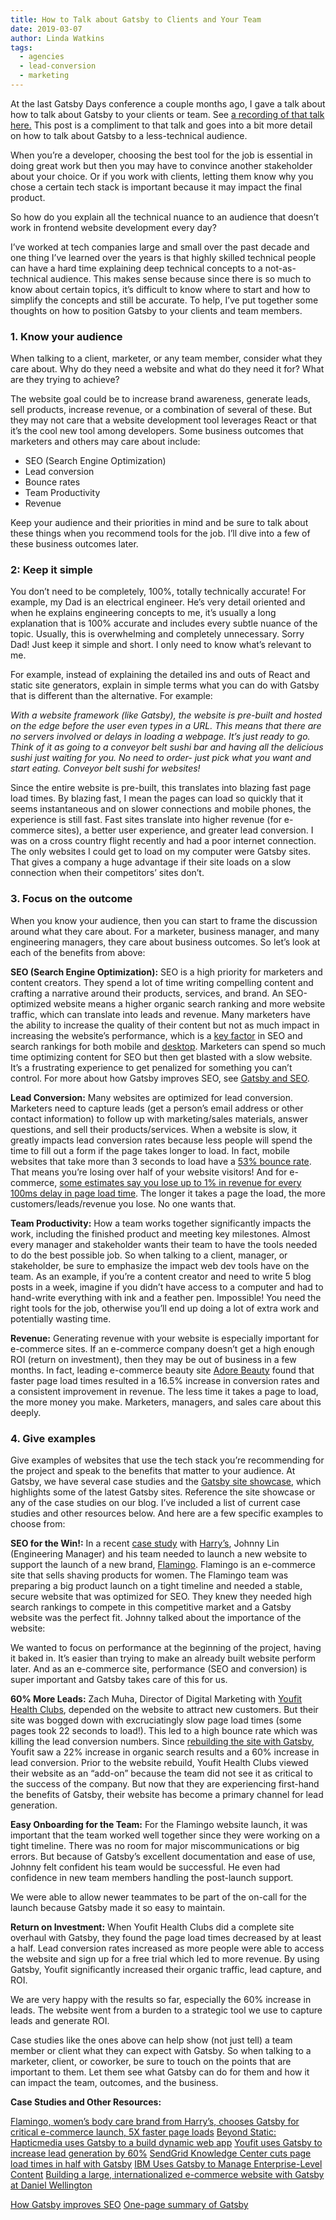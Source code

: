 ```yaml
---
title: How to Talk about Gatsby to Clients and Your Team
date: 2019-03-07
author: Linda Watkins
tags:
  - agencies
  - lead-conversion
  - marketing
---
```


At the last Gatsby Days conference a couple months ago, I gave a talk about how to talk about Gatsby to your clients or team. See [a recording of that talk here.](https://www.gatsbyjs.com/gatsby-days-positioning-linda "The Power of Positioning: Selling Gatsby to Your Clients") This post is a compliment to that talk and goes into a bit more detail on how to talk about Gatsby to a less-technical audience.

When you’re a developer, choosing the best tool for the job is essential in doing great work but then you may have to convince another stakeholder about your choice. Or if you work with clients, letting them know why you chose a certain tech stack is important because it may impact the final product.

So how do you explain all the technical nuance to an audience that doesn’t work in frontend website development every day?

I’ve worked at tech companies large and small over the past decade and one thing I’ve learned over the years is that highly skilled technical people can have a hard time explaining deep technical concepts to a not-as-technical audience. This makes sense because since there is so much to know about certain topics, it’s difficult to know where to start and how to simplify the concepts and still be accurate. To help, I’ve put together some thoughts on how to position Gatsby to your clients and team members.

### **1. Know your audience**

When talking to a client, marketer, or any team member, consider what they care about. Why do they need a website and what do they need it for? What are they trying to achieve?

The website goal could be to increase brand awareness, generate leads, sell products, increase revenue, or a combination of several of these. But they may not care that a website development tool leverages React or that it’s the cool new tool among developers. Some business outcomes that marketers and others may care about include:

- SEO (Search Engine Optimization)
- Lead conversion
- Bounce rates
- Team Productivity
- Revenue

Keep your audience and their priorities in mind and be sure to talk about these things when you recommend tools for the job. I’ll dive into a few of these business outcomes later.

### **2: Keep it simple**

You don’t need to be completely, 100%, totally technically accurate! For example, my Dad is an electrical engineer. He’s very detail oriented and when he explains engineering concepts to me, it’s usually a long explanation that is 100% accurate and includes every subtle nuance of the topic. Usually, this is overwhelming and completely unnecessary. Sorry Dad! Just keep it simple and short. I only need to know what’s relevant to me.

For example, instead of explaining the detailed ins and outs of React and static site generators, explain in simple terms what you can do with Gatsby that is different than the alternative. For example:

_With a website framework (like Gatsby), the website is pre-built and hosted on the edge before the user even types in a URL. This means that there are no servers involved or delays in loading a webpage. It’s just ready to go. Think of it as going to a conveyor belt sushi bar and having all the delicious sushi just waiting for you. No need to order- just pick what you want and start eating. Conveyor belt sushi for websites!_

Since the entire website is pre-built, this translates into blazing fast page load times. By blazing fast, I mean the pages can load so quickly that it seems instantaneous and on slower connections and mobile phones, the experience is still fast. Fast sites translate into higher revenue (for e-commerce sites), a better user experience, and greater lead conversion. I was on a cross country flight recently and had a poor internet connection. The only websites I could get to load on my computer were Gatsby sites. That gives a company a huge advantage if their site loads on a slow connection when their competitors’ sites don’t.

### **3. Focus on the outcome**

When you know your audience, then you can start to frame the discussion around what they care about. For a marketer, business manager, and many engineering managers, they care about business outcomes. So let’s look at each of the benefits from above:

**SEO (Search Engine Optimization):** SEO is a high priority for marketers and content creators. They spend a lot of time writing compelling content and crafting a narrative around their products, services, and brand. An SEO-optimized website means a higher organic search ranking and more website traffic, which can translate into leads and revenue. Many marketers have the ability to increase the quality of their content but not as much impact in increasing the website’s performance, which is a [key factor](https://webmasters.googleblog.com/2018/01/using-page-speed-in-mobile-search.html "SEO and website performance") in SEO and search rankings for both mobile and [desktop](https://webmasters.googleblog.com/2010/04/using-site-speed-in-web-search-ranking.html "SEO for desktop"). Marketers can spend so much time optimizing content for SEO but then get blasted with a slow website. It’s a frustrating experience to get penalized for something you can’t control. For more about how Gatsby improves SEO, see [Gatsby and SEO](/docs/seo/).

**Lead Conversion:** Many websites are optimized for lead conversion. Marketers need to capture leads (get a person’s email address or other contact information) to follow up with marketing/sales materials, answer questions, and sell their products/services. When a website is slow, it greatly impacts lead conversion rates because less people will spend the time to fill out a form if the page takes longer to load. In fact, mobile websites that take more than 3 seconds to load have a [53% bounce rate](https://www.thinkwithgoogle.com/marketing-resources/data-measurement/mobile-page-speed-new-industry-benchmarks/). That means you’re losing over half of your website visitors! And for e-commerce, [some estimates say you lose up to 1% in revenue for every 100ms delay in page load time](https://www.section.io/blog/page-load-time-bounce-rate/). The longer it takes a page the load, the more customers/leads/revenue you lose. No one wants that.

**Team Productivity:** How a team works together significantly impacts the work, including the finished product and meeting key milestones. Almost every manager and stakeholder wants their team to have the tools needed to do the best possible job. So when talking to a client, manager, or stakeholder, be sure to emphasize the impact web dev tools have on the team. As an example, if you’re a content creator and need to write 5 blog posts in a week, imagine if you didn’t have access to a computer and had to hand-write everything with ink and a feather pen. Impossible! You need the right tools for the job, otherwise you’ll end up doing a lot of extra work and potentially wasting time.

**Revenue:** Generating revenue with your website is especially important for e-commerce sites. If an e-commerce company doesn’t get a high enough ROI (return on investment), then they may be out of business in a few months. In fact, leading e-commerce beauty site [Adore Beauty](https://topflightapps.com/ideas/why-page-load-time-matters/) found that faster page load times resulted in a 16.5% increase in conversion rates and a consistent improvement in revenue. The less time it takes a page to load, the more money you make. Marketers, managers, and sales care about this deeply.

### **4. Give examples**

Give examples of websites that use the tech stack you’re recommending for the project and speak to the benefits that matter to your audience. At Gatsby, we have several case studies and the [Gatsby site showcase](/showcase/), which highlights some of the latest Gatsby sites. Reference the site showcase or any of the case studies on our blog. I’ve included a list of current case studies and other resources below. And here are a few specific examples to choose from:

**SEO for the Win!:** In a recent [case study](/blog/2019-01-30-flamingo-case-study/ "Flamingo case study") with [Harry’s](https://www.harrys.com/en/us), Johnny Lin (Engineering Manager) and his team needed to launch a new website to support the launch of a new brand, [Flamingo](https://www.shopflamingo.com/). Flamingo is an e-commerce site that sells shaving products for women. The Flamingo team was preparing a big product launch on a tight timeline and needed a stable, secure website that was optimized for SEO. They knew they needed high search rankings to compete in this competitive market and a Gatsby website was the perfect fit. Johnny talked about the importance of the website:

<Pullquote citation="Johnny Lin">

We wanted to focus on performance at the beginning of the project, having it baked in. It’s easier than trying to make an already built website perform later. And as an e-commerce site, performance (SEO and conversion) is super important and Gatsby takes care of this for us.

</Pullquote>

**60% More Leads:** Zach Muha, Director of Digital Marketing with [Youfit Health Clubs](/blog/2018-11-16-youfit-case-study/), depended on the website to attract new customers. But their site was bogged down with excruciatingly slow page load times (some pages took 22 seconds to load!). This led to a high bounce rate which was killing the lead conversion numbers. Since [rebuilding the site with Gatsby](/blog/2018-11-16-youfit-case-study/), Youfit saw a 22% increase in organic search results and a 60% increase in lead conversion. Prior to the website rebuild, Youfit Health Clubs viewed their website as an “add-on” because the team did not see it as critical to the success of the company. But now that they are experiencing first-hand the benefits of Gatsby, their website has become a primary channel for lead generation.

**Easy Onboarding for the Team:** For the Flamingo website launch, it was important that the team worked well together since they were working on a tight timeline. There was no room for major miscommunications or big errors. But because of Gatsby’s excellent documentation and ease of use, Johnny felt confident his team would be successful. He even had confidence in new team members handling the post-launch support.

<Pullquote>

We were able to allow newer teammates to be part of the on-call for the launch because Gatsby made it so easy to maintain.

</Pullquote>

**Return on Investment:** When Youfit Health Clubs did a complete site overhaul with Gatsby, they found the page load times decreased by at least a half. Lead conversion rates increased as more people were able to access the website and sign up for a free trial which led to more revenue. By using Gatsby, Youfit significantly increased their organic traffic, lead capture, and ROI.

<Pullquote citation="Zach Muha, Director of Digital Marketing @ Youfit">

We are very happy with the results so far, especially the 60% increase in leads. The website went from a burden to a strategic tool we use to capture leads and generate ROI.

</Pullquote>

Case studies like the ones above can help show (not just tell) a team member or client what they can expect with Gatsby. So when talking to a marketer, client, or coworker, be sure to touch on the points that are important to them. Let them see what Gatsby can do for them and how it can impact the team, outcomes, and the business.

**Case Studies and Other Resources:**

[Flamingo, women’s body care brand from Harry’s, chooses Gatsby for critical e-commerce launch, 5X faster page loads](/blog/2019-01-30-flamingo-case-study/)
[Beyond Static: Hapticmedia uses Gatsby to a build dynamic web app](/blog/2019-02-05-hapticmedia-case-study/)
[Youfit uses Gatsby to increase lead generation by 60%](/blog/2018-11-16-youfit-case-study/)
[SendGrid Knowledge Center cuts page load times in half with Gatsby](/blog/2018-09-27-sendgrid-knowledge-center-cuts-page-load-times-in-half-with-gatsby/)
[IBM Uses Gatsby to Manage Enterprise-Level Content](/blog/2018-12-17-ibm-case-study/#big-company-big-website)
[Building a large, internationalized e-commerce website with Gatsby at Daniel Wellington](/blog/2019-01-28-building-a-large-ecommerce-website-with-gatsby-at-daniel-wellington/)

[How Gatsby improves SEO](/docs/seo/)
[One-page summary of Gatsby](/gatsby-one-pager.pdf)
